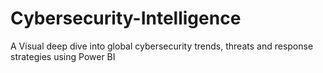 # Cybersecurity-Intelligence
A Visual deep dive into global cybersecurity trends, threats and response strategies using Power BI
